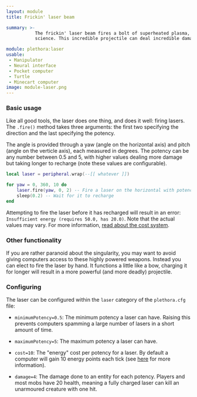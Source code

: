 ```yaml
---
layout: module
title: Frickin' laser beam

summary: >-
           The frickin' laser beam fires a bolt of superheated plasma, a softnose laser, or some other handwavey
           science. This incredible projectile can deal incredible damage to mobs and blocks alike.

module: plethora:laser
usable:
 - Manipulator
 - Neural interface
 - Pocket computer
 - Turtle
 - Minecart computer
image: module-laser.png
---
```


### Basic usage
Like all good tools, the laser does one thing, and does it well: firing lasers. The `.fire()` method takes three
arguments: the first two specifying the direction and the last specifying the potency.

The angle is provided through a yaw (angle on the horizontal axis) and pitch (angle on the verticle axis), each measured
in degrees. The potency can be any number between 0.5 and 5, with higher values dealing more damage but taking longer to
recharge (note these values are configurable).

```lua
local laser = peripheral.wrap(--[[ whatever ]])

for yaw = 0, 360, 10 do
	laser.fire(yaw, 0, 2) -- Fire a laser on the horizontal with potency 2
	sleep(0.2) -- Wait for it to recharge
end
```

Attempting to fire the laser before it has recharged will result in an error: `Insufficient energy (requires 50.0, has
20.0)`. Note that the actual values may vary. For more information, [read about the cost system][cost_system].

### Other functionality
If you are rather paranoid about the singularity, you may want to avoid giving computers access to these highly powered
weapons. Instead you can elect to fire the laser by hand. It functions a little like a bow, charging it for longer will
result in a more powerful (and more deadly) projectile.

### Configuring
The laser can be configured within the `laser` category of the `plethora.cfg` file:

 - `minimumPotency=0.5`: The minimum potency a laser can have. Raising this prevents computers spamming a large number
   of lasers in a short amount of time.

 - `maximumPotency=5`: The maximum potency a laser can have.

 - `cost=10`: The "energy" cost per potency for a laser. By default a computer will gain 10 energy points each tick (see
   [here][cost_system] for more information).

 - `damage=4`: The damage done to an entity for each potency. Players and most mobs have 20 health, meaning a fully
   charged laser can kill an unarmoured creature with one hit.

[cost_system]: http://localhost:8080/plethora/cost-system.html
